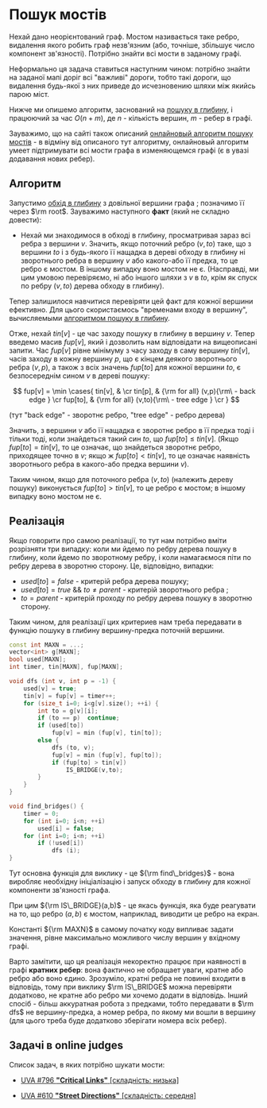 # Пошук мостів

Нехай дано неорієнтований граф. Мостом називається таке ребро, видалення якого робить граф незв'язним (або, точніше, збільшує число компонент зв'язності). Потрібно знайти всі мости в заданому графі.

Неформально ця задача ставиться наступним чином: потрібно знайти на заданої мапі доріг всі "важливі" дороги, тобто такі дороги, що видалення будь-якої з них приведе до исчезновению шляхи між якийсь парою міст.

Нижче ми опишемо алгоритм, заснований на [пошуку в глибину](dfs), і працюючий за час $O(n+m)$, де $n$ - кількість вершин, $m$ - ребер в графі.

Зауважимо, що на сайті також описаний [онлайновый алгоритм пошуку мостів](bridge_searching_online) - в відміну від описаного тут алгоритму, онлайновый алгоритм умеет підтримувати всі мости графа в изменяющемся графі (є в увазі додавання нових ребер).

## Алгоритм

Запустимо [обхід в глибину](dfs) з довільної вершини графа ; позначимо її через $\rm root$. Зауважимо наступного **факт** (який не складно довести):

* Нехай ми знаходимося в обході в глибину, просматривая зараз всі ребра з вершини $v$. Значить, якщо поточний ребро $(v,to)$ таке, що з вершини $to$ і з будь-якого її нащадка в дереві обходу в глибину ні зворотнього ребра в вершину $v$ або какого-або її предка, то це ребро є мостом. В іншому випадку воно мостом не є. (Насправді, ми цим умовою перевіряємо, ні або іншого шляхи з $v$ в $to$, крім як спуск по ребру $(v,to)$ дерева обходу в глибину).

Тепер залишилося навчитися перевіряти цей факт для кожної вершини ефективно. Для цього скористаємось "временами входу в вершину", вычисляемыми [алгоритмом пошуку в глибину](dfs).

Отже, нехай $tin[v]$ - це час заходу пошуку в глибину в вершину $v$. Тепер введемо масив $fup[v]$, який і дозволить нам відповідати на вищеописані запити. Час $fup[v]$ рівне мінімуму з часу заходу в саму вершину $tin[v]$, часів заходу в кожну вершину $p$, що є кінцем деякого зворотнього ребра $(v,p)$, а також з всіх значень $fup[to]$ для кожної вершини $to$, є безпосереднім сином $v$ в дереві пошуку:

$$ fup[v] = \min \cases{
tin[v], & \cr
tin[p], & {\rm for all} (v,p){\rm\ - back edge } \cr
fup[to], & {\rm for all} (v,to){\rm\ - tree edge } \cr
} $$

(тут "back edge" - зворотнє ребро, "tree edge" - ребро дерева)

Значить, з вершини $v$ або її нащадка є зворотнє ребро в її предка тоді і тільки тоді, коли знайдеться такий син $to$, що $fup[to] \le tin[v]$. (Якщо $fup[to] = tin[v]$, то це означає, що знайдеться зворотнє ребро, приходящее точно в $v$; якщо ж $fup[to] < tin[v]$, то це означає наявність зворотнього ребра в какого-або предка вершини $v$).

Таким чином, якщо для поточного ребра $(v,to)$ (належить дереву пошуку) виконується $fup[to] > tin[v]$, то це ребро є мостом; в іншому випадку воно мостом не є.

## Реалізація

Якщо говорити про самою реалізації, то тут нам потрібно вміти розрізняти три випадку: коли ми йдемо по ребру дерева пошуку в глибину, коли йдемо по зворотному ребру, і коли намагаємося піти по ребру дерева в зворотню сторону. Це, відповідно, випадки:

* $used[to]=false$ - критерій ребра дерева пошуку;
* $used[to]=true\ \&\&\ to \ne parent$ - критерій зворотнього ребра ;
* $to=parent$ - критерій проходу по ребру дерева пошуку в зворотню сторону.

Таким чином, для реалізації цих критериев нам треба передавати в функцію пошуку в глибину вершину-предка поточній вершини.

<!--- TODO: specify code snippet id -->
``` cpp
const int MAXN = ...;
vector<int> g[MAXN];
bool used[MAXN];
int timer, tin[MAXN], fup[MAXN];

void dfs (int v, int p = -1) {
    used[v] = true;
    tin[v] = fup[v] = timer++;
    for (size_t i=0; i<g[v].size(); ++i) {
        int to = g[v][i];
        if (to == p)  continue;
        if (used[to])
            fup[v] = min (fup[v], tin[to]);
        else {
            dfs (to, v);
            fup[v] = min (fup[v], fup[to]);
            if (fup[to] > tin[v])
                IS_BRIDGE(v,to);
        }
    }
}

void find_bridges() {
    timer = 0;
    for (int i=0; i<n; ++i)
        used[i] = false;
    for (int i=0; i<n; ++i)
        if (!used[i])
            dfs (i);
}
```

Тут основна функція для виклику - це ${\rm find\_bridges}$ - вона виробляє необхідну ініціалізацію і запуск обходу в глибину для кожної компоненти зв'язності графа.

При цим ${\rm IS\_BRIDGE}(a,b)$ - це якась функція, яка буде реагувати на то, що ребро $(a,b)$ є мостом, наприклад, виводити це ребро на екран.

Константі ${\rm MAXN}$ в самому початку коду випливає задати значення, рівне максимально можливого числу вершин у вхідному графі.

Варто замітити, що ця реалізація некоректно працює при наявності в графі **кратних ребер**: вона фактично не обращает уваги, кратне або ребро або воно єдино. Зрозуміло, кратні ребра не повинні входити в відповідь, тому при виклику $\rm IS\_BRIDGE$ можна перевіряти додатково, не кратне або ребро ми хочемо додати в відповідь. Інший спосіб - більш аккуратная робота з предками, тобто передавати в $\rm dfs$ не вершину-предка, а номер ребра, по якому ми вошли в вершину (для цього треба буде додатково зберігати номера всіх ребер).

## Задачі в online judges

Список задач, в яких потрібно шукати мости:

* [UVA #796 **"Critical Links"** [складність: низька]](http://uva.onlinejudge.org/index.php?option=com_onlinejudge&Itemid=8&page=show_problem&problem=737)

* [UVA #610 **"Street Directions"** [складність: середня]](http://uva.onlinejudge.org/index.php?option=onlinejudge&page=show_problem&problem=551)
